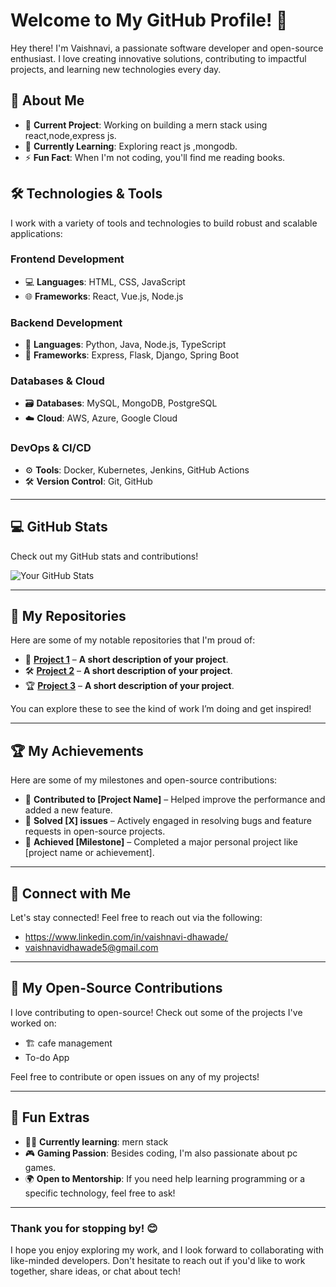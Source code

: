 # Welcome to My GitHub Profile! 👋

Hey there! I'm Vaishnavi, a passionate software developer and open-source enthusiast. I love creating innovative solutions, contributing to impactful projects, and learning new technologies every day.

## 🚀 About Me

- 🔭 **Current Project**: Working on building a mern stack using react,node,express js.
- 🌱 **Currently Learning**: Exploring react js ,mongodb.
- ⚡ **Fun Fact**: When I'm not coding, you'll find me reading books.

## 🛠️ Technologies & Tools

I work with a variety of tools and technologies to build robust and scalable applications:

### Frontend Development
- 💻 **Languages**: HTML, CSS, JavaScript
- 🌐 **Frameworks**: React, Vue.js, Node.js

### Backend Development
- 🔧 **Languages**: Python, Java, Node.js, TypeScript
- 🔗 **Frameworks**: Express, Flask, Django, Spring Boot

### Databases & Cloud
- 🗃️ **Databases**: MySQL, MongoDB, PostgreSQL
- ☁️ **Cloud**: AWS, Azure, Google Cloud

### DevOps & CI/CD
- ⚙️ **Tools**: Docker, Kubernetes, Jenkins, GitHub Actions
- 🛠️ **Version Control**: Git, GitHub

---

## 💻 GitHub Stats

Check out my GitHub stats and contributions!

![Your GitHub Stats](https://github-readme-stats.vercel.app/api?username=your-github-username&show_icons=true&count_private=true&theme=radical&hide_title=true)

---

## 🌟 My Repositories

Here are some of my notable repositories that I'm proud of:

- 🚀 [**Project 1**](https://github.com/your-username/project-1) – **A short description of your project**.
- 🛠️ [**Project 2**](https://github.com/your-username/project-2) – **A short description of your project**.
- 🏆 [**Project 3**](https://github.com/your-username/project-3) – **A short description of your project**.

You can explore these to see the kind of work I’m doing and get inspired!

---

## 🏆 My Achievements

Here are some of my milestones and open-source contributions:

- 🎉 **Contributed to [Project Name]** – Helped improve the performance and added a new feature.
- 💬 **Solved [X] issues** – Actively engaged in resolving bugs and feature requests in open-source projects.
- 🌱 **Achieved [Milestone]** – Completed a major personal project like [project name or achievement].

---

## 🔗 Connect with Me

Let's stay connected! Feel free to reach out via the following:

- https://www.linkedin.com/in/vaishnavi-dhawade/
- vaishnavidhawade5@gmail.com

---

## 🎯 My Open-Source Contributions

I love contributing to open-source! Check out some of the projects I've worked on:

- 🏗️ cafe management
- To-do App


Feel free to contribute or open issues on any of my projects!

---

## 🚀 Fun Extras

- 🧑‍💻 **Currently learning**: mern stack 
- 🎮 **Gaming Passion**: Besides coding, I'm also passionate about pc games.
- 🌍 **Open to Mentorship**: If you need help learning programming or a specific technology, feel free to ask!

---

### Thank you for stopping by! 😊  
I hope you enjoy exploring my work, and I look forward to collaborating with like-minded developers. Don't hesitate to reach out if you'd like to work together, share ideas, or chat about tech!  
